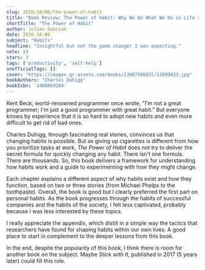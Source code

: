 ```yaml
---
slug: 2016/10/06/the-power-of-habit
title: "Book Review: The Power of Habit: Why We Do What We Do in Life and Business"
shortTitle: "The Power of Habit"
author: Julien Sobczak
date: 2016-10-06
subject: "Habits"
headline: "Insightful but not the game changer I was expecting."
note: 14
stars: 3
tags: ['productivity', 'self-help']
unofficialTags: []
cover: "https://images.gr-assets.com/books/1366758683l/12609433.jpg"
bookAuthors: "Charles Duhigg"
bookIsbn: '1400069289'
---
```



Kent Beck, world-renowned programmer once wrote, "I'm not a great programmer; I'm just a good programmer with great habit." But everyone knows by experience that it is so hard to adopt new habits and even more difficult to get rid of bad ones.

Charles Duhigg, through fascinating real stories, convinces us that changing habits is possible. But as giving up cigarettes is different from how you prioritize tasks at work, *The Power of Habit* does not try to deliver the secret formula for quickly changing any habit. There isn't one formula. There are thousands. So, this book delivers a framework for understanding how habits work and a guide to experimenting with how they might change.

Each chapter explains a different aspect of why habits exist and how they function, based on two or three stories (from Michael Phelps to the toothpaste). Overall, the book is good but I clearly preferred the first part on personal habits. As the book progresses through the habits of successful companies and the habits of the society, I felt less captivated, probably because I was less interested by these topics.

I really appreciate the appendix, which distill in a simple way the tactics that researchers have found for shaping habits within our own lives. A good place to start in complement to the deeper lessons from this book.

In the end, despite the popularity of this book, I think there is room for another book on the subject. Maybe *Stick with It*, published in 2017 (5 years later) could fill this role.

